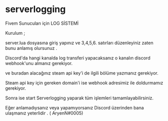 # serverlogging
Fivem Sunucuları için LOG SİSTEMİ 

Kurulum ;

server.lua dosyasına giriş yapınız ve 3,4,5,6. satırları düzenleyiniz zaten bunu anlamış olursunuz . 

Discord'da hangi kanalda log transferi yapacaksanız o kanalın discord webhook'unu almanız gerekiyor.

ve buradan alacağınız steam api key'i de ilgili bölüme yazmanız gerekiyor.

Steam api key için gereken domain'i ise webhook adresimiz ile doldurmamız gerekiyor.

Sonra ise start Serverlogging yaparak tüm işlemleri tamamlayabilirsiniz.



Eğer anlamadıysanız veya yapamıyorsanız Discord üzerinden bana ulaşmanız yeterlidir . ( AryenN#0005)

